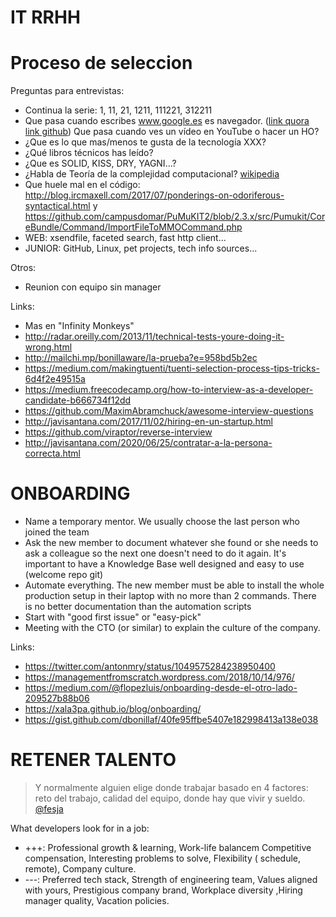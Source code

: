 IT RRHH
=======


Proceso de seleccion
====================

Preguntas para entrevistas:

* Continua la serie: 1, 11, 21, 1211, 111221, 312211
* Que pasa cuando escribes www.google.es es navegador. ([link quora](https://www.quora.com/What-are-the-series-of-steps-that-happen-when-an-URL-is-requested-from-the-address-field-of-a-browser) [link github](https://github.com/alex/what-happens-when)) Que pasa cuando ves un vídeo en YouTube o hacer un HO?
* ¿Que es lo que mas/menos te gusta de la tecnología XXX?
* ¿Qué libros técnicos has leído?
* ¿Que es SOLID, KISS, DRY, YAGNI...?
* ¿Habla de Teoría de la complejidad computacional? [wikipedia](https://en.wikipedia.org/wiki/Computational_complexity_theory)
* Que huele mal en el código: http://blog.ircmaxell.com/2017/07/ponderings-on-odoriferous-syntactical.html y https://github.com/campusdomar/PuMuKIT2/blob/2.3.x/src/Pumukit/CoreBundle/Command/ImportFileToMMOCommand.php
* WEB: xsendfile, faceted search, fast http client...
* JUNIOR: GitHub, Linux, pet projects, tech info sources...


Otros:

* Reunion con equipo sin manager


Links:

* Mas en "Infinity Monkeys"
* http://radar.oreilly.com/2013/11/technical-tests-youre-doing-it-wrong.html
* http://mailchi.mp/bonillaware/la-prueba?e=958bd5b2ec
* https://medium.com/makingtuenti/tuenti-selection-process-tips-tricks-6d4f2e49515a
* https://medium.freecodecamp.org/how-to-interview-as-a-developer-candidate-b666734f12dd
* https://github.com/MaximAbramchuck/awesome-interview-questions
* http://javisantana.com/2017/11/02/hiring-en-un-startup.html
* https://github.com/viraptor/reverse-interview
* http://javisantana.com/2020/06/25/contratar-a-la-persona-correcta.html


ONBOARDING
==========

* Name a temporary mentor. We usually choose the last person who joined the team
* Ask the new member to document whatever she found or she needs to ask a colleague so the next one doesn't need to do it again. It's important to have a Knowledge Base well designed and easy to use (welcome repo git)
* Automate everything. The new member must be able to install the whole production setup in their laptop with no more than 2 commands. There is no better documentation than the automation scripts
* Start with "good first issue" or "easy-pick"
* Meeting with the CTO (or similar) to explain the culture of the company.


Links:

* https://twitter.com/antonmry/status/1049575284238950400
* https://managementfromscratch.wordpress.com/2018/10/14/976/
* https://medium.com/@flopezluis/onboarding-desde-el-otro-lado-209527b88b06
* https://xala3pa.github.io/blog/onboarding/
* https://gist.github.com/dbonillaf/40fe95ffbe5407e182998413a138e038


RETENER TALENTO
===============

> Y normalmente alguien elige donde trabajar basado en 4 factores: reto del trabajo, calidad del equipo, donde hay que vivir y sueldo. [@fesja](http://www.fesja.me/eran-los-sueldos-de-tuenti-desorbitados)

What developers look for in a job:

 * +++: Professional growth & learning, Work-life balancem Competitive compensation, Interesting problems to solve,  Flexibility ( schedule, remote), Company culture.
 * ---: Preferred tech stack, Strength of engineering team, Values aligned with yours, Prestigious company brand, Workplace diversity ,Hiring manager quality, Vacation policies.
